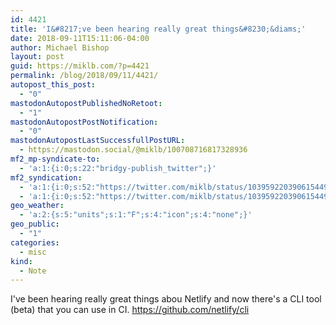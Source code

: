 ```yaml
---
id: 4421
title: 'I&#8217;ve been hearing really great things&#8230;&diams;'
date: 2018-09-11T15:11:06-04:00
author: Michael Bishop
layout: post
guid: https://miklb.com/?p=4421
permalink: /blog/2018/09/11/4421/
autopost_this_post:
  - "0"
mastodonAutopostPublishedNoRetoot:
  - "1"
mastodonAutopostPostNotification:
  - "0"
mastodonAutopostLastSuccessfullPostURL:
  - https://mastodon.social/@miklb/100708716817328936
mf2_mp-syndicate-to:
  - 'a:1:{i:0;s:22:"bridgy-publish_twitter";}'
mf2_syndication:
  - 'a:1:{i:0;s:52:"https://twitter.com/miklb/status/1039592203906154497";}'
  - 'a:1:{i:0;s:52:"https://twitter.com/miklb/status/1039592203906154497";}'
geo_weather:
  - 'a:2:{s:5:"units";s:1:"F";s:4:"icon";s:4:"none";}'
geo_public:
  - "1"
categories:
  - misc
kind:
  - Note
---
```

I've been hearing really great things abou Netlify and now there's a CLI tool (beta) that you can use in CI. <https://github.com/netlify/cli>